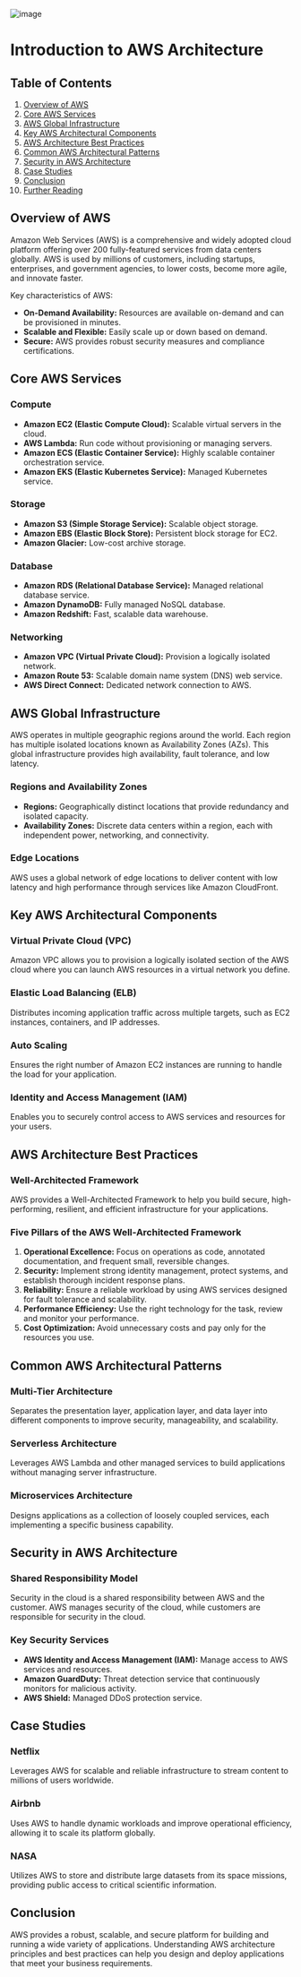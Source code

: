 ![image](https://github.com/anurag-chiplunkar/HDFC-Machine-Learning-Training/assets/59001358/3481dbc1-7521-41ed-97f8-2bf8caedf848)

# Introduction to AWS Architecture

## Table of Contents
1. [Overview of AWS](#overview-of-aws)
2. [Core AWS Services](#core-aws-services)
3. [AWS Global Infrastructure](#aws-global-infrastructure)
4. [Key AWS Architectural Components](#key-aws-architectural-components)
5. [AWS Architecture Best Practices](#aws-architecture-best-practices)
6. [Common AWS Architectural Patterns](#common-aws-architectural-patterns)
7. [Security in AWS Architecture](#security-in-aws-architecture)
8. [Case Studies](#case-studies)
9. [Conclusion](#conclusion)
10. [Further Reading](#further-reading)

## Overview of AWS

Amazon Web Services (AWS) is a comprehensive and widely adopted cloud platform offering over 200 fully-featured services from data centers globally. AWS is used by millions of customers, including startups, enterprises, and government agencies, to lower costs, become more agile, and innovate faster.

Key characteristics of AWS:
- **On-Demand Availability:** Resources are available on-demand and can be provisioned in minutes.
- **Scalable and Flexible:** Easily scale up or down based on demand.
- **Secure:** AWS provides robust security measures and compliance certifications.

## Core AWS Services

### Compute
- **Amazon EC2 (Elastic Compute Cloud):** Scalable virtual servers in the cloud.
- **AWS Lambda:** Run code without provisioning or managing servers.
- **Amazon ECS (Elastic Container Service):** Highly scalable container orchestration service.
- **Amazon EKS (Elastic Kubernetes Service):** Managed Kubernetes service.

### Storage
- **Amazon S3 (Simple Storage Service):** Scalable object storage.
- **Amazon EBS (Elastic Block Store):** Persistent block storage for EC2.
- **Amazon Glacier:** Low-cost archive storage.

### Database
- **Amazon RDS (Relational Database Service):** Managed relational database service.
- **Amazon DynamoDB:** Fully managed NoSQL database.
- **Amazon Redshift:** Fast, scalable data warehouse.

### Networking
- **Amazon VPC (Virtual Private Cloud):** Provision a logically isolated network.
- **Amazon Route 53:** Scalable domain name system (DNS) web service.
- **AWS Direct Connect:** Dedicated network connection to AWS.

## AWS Global Infrastructure

AWS operates in multiple geographic regions around the world. Each region has multiple isolated locations known as Availability Zones (AZs). This global infrastructure provides high availability, fault tolerance, and low latency.

### Regions and Availability Zones
- **Regions:** Geographically distinct locations that provide redundancy and isolated capacity.
- **Availability Zones:** Discrete data centers within a region, each with independent power, networking, and connectivity.

### Edge Locations
AWS uses a global network of edge locations to deliver content with low latency and high performance through services like Amazon CloudFront.

## Key AWS Architectural Components

### Virtual Private Cloud (VPC)
Amazon VPC allows you to provision a logically isolated section of the AWS cloud where you can launch AWS resources in a virtual network you define.

### Elastic Load Balancing (ELB)
Distributes incoming application traffic across multiple targets, such as EC2 instances, containers, and IP addresses.

### Auto Scaling
Ensures the right number of Amazon EC2 instances are running to handle the load for your application.

### Identity and Access Management (IAM)
Enables you to securely control access to AWS services and resources for your users.

## AWS Architecture Best Practices

### Well-Architected Framework
AWS provides a Well-Architected Framework to help you build secure, high-performing, resilient, and efficient infrastructure for your applications.

### Five Pillars of the AWS Well-Architected Framework
1. **Operational Excellence:** Focus on operations as code, annotated documentation, and frequent small, reversible changes.
2. **Security:** Implement strong identity management, protect systems, and establish thorough incident response plans.
3. **Reliability:** Ensure a reliable workload by using AWS services designed for fault tolerance and scalability.
4. **Performance Efficiency:** Use the right technology for the task, review and monitor your performance.
5. **Cost Optimization:** Avoid unnecessary costs and pay only for the resources you use.

## Common AWS Architectural Patterns

### Multi-Tier Architecture
Separates the presentation layer, application layer, and data layer into different components to improve security, manageability, and scalability.

### Serverless Architecture
Leverages AWS Lambda and other managed services to build applications without managing server infrastructure.

### Microservices Architecture
Designs applications as a collection of loosely coupled services, each implementing a specific business capability.

## Security in AWS Architecture

### Shared Responsibility Model
Security in the cloud is a shared responsibility between AWS and the customer. AWS manages security of the cloud, while customers are responsible for security in the cloud.

### Key Security Services
- **AWS Identity and Access Management (IAM):** Manage access to AWS services and resources.
- **Amazon GuardDuty:** Threat detection service that continuously monitors for malicious activity.
- **AWS Shield:** Managed DDoS protection service.

## Case Studies

### Netflix
Leverages AWS for scalable and reliable infrastructure to stream content to millions of users worldwide.

### Airbnb
Uses AWS to handle dynamic workloads and improve operational efficiency, allowing it to scale its platform globally.

### NASA
Utilizes AWS to store and distribute large datasets from its space missions, providing public access to critical scientific information.

## Conclusion

AWS provides a robust, scalable, and secure platform for building and running a wide variety of applications. Understanding AWS architecture principles and best practices can help you design and deploy applications that meet your business requirements.

